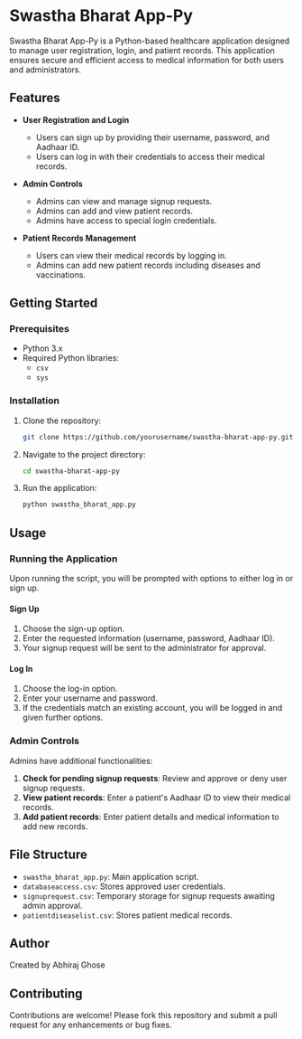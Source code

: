 # Swastha Bharat App-Py

Swastha Bharat App-Py is a Python-based healthcare application designed to manage user registration, login, and patient records. This application ensures secure and efficient access to medical information for both users and administrators.

## Features

- **User Registration and Login**
  - Users can sign up by providing their username, password, and Aadhaar ID.
  - Users can log in with their credentials to access their medical records.

- **Admin Controls**
  - Admins can view and manage signup requests.
  - Admins can add and view patient records.
  - Admins have access to special login credentials.

- **Patient Records Management**
  - Users can view their medical records by logging in.
  - Admins can add new patient records including diseases and vaccinations.

## Getting Started

### Prerequisites

- Python 3.x
- Required Python libraries:
  - `csv`
  - `sys`

### Installation

1. Clone the repository:
    ```bash
    git clone https://github.com/yourusername/swastha-bharat-app-py.git
    ```

2. Navigate to the project directory:
    ```bash
    cd swastha-bharat-app-py
    ```

3. Run the application:
    ```bash
    python swastha_bharat_app.py
    ```

## Usage

### Running the Application

Upon running the script, you will be prompted with options to either log in or sign up.

#### Sign Up
1. Choose the sign-up option.
2. Enter the requested information (username, password, Aadhaar ID).
3. Your signup request will be sent to the administrator for approval.

#### Log In
1. Choose the log-in option.
2. Enter your username and password.
3. If the credentials match an existing account, you will be logged in and given further options.

### Admin Controls

Admins have additional functionalities:
1. **Check for pending signup requests**: Review and approve or deny user signup requests.
2. **View patient records**: Enter a patient's Aadhaar ID to view their medical records.
3. **Add patient records**: Enter patient details and medical information to add new records.

## File Structure

- `swastha_bharat_app.py`: Main application script.
- `databaseaccess.csv`: Stores approved user credentials.
- `signuprequest.csv`: Temporary storage for signup requests awaiting admin approval.
- `patientdiseaselist.csv`: Stores patient medical records.

## Author

Created by Abhiraj Ghose

## Contributing

Contributions are welcome! Please fork this repository and submit a pull request for any enhancements or bug fixes.

